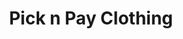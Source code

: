 ---
title: "Pick n Pay Clothing"
url: /pretoria/pick-n-pay-clothing-doctor-van-der-merwe-road-kolonnade-shopping-centre/
shop: clothes
---